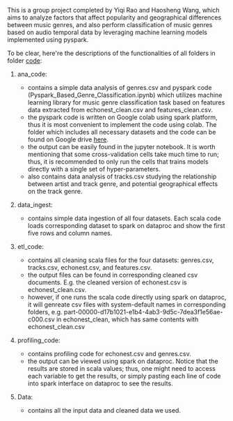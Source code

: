 This is a group project completed by Yiqi Rao and Haosheng Wang, which aims to analyze factors that affect popularity and geographical differences between music genres, and also perform classification of music genres based on audio temporal data by leveraging machine learning models implemented using pyspark.

To be clear, here're the descriptions of the functionalities of all folders in folder [code](https://github.com/ryqherry/Big-Data-Project/tree/main/code):

1. ana_code:
	- contains a simple data analysis of genres.csv and pyspark code (Pyspark_Based_Genre_Classification.ipynb) which utilizes machine learning library for music genre classification task based on features data extracted from echonest_clean.csv and features_clean.csv.
	- the pyspark code is written on Google colab using spark platform, thus it is most convenient to implement the code using colab. The folder which includes all necessary datasets and the code can be found on Google drive [here](https://drive.google.com/drive/folders/1ibg-kWsWLmZw6bgbOZ6Iv5URCyaIz9CV?usp=sharing).
	- the output can be easily found in the jupyter notebook. It is worth mentioning that some cross-validation cells take much time to run; thus, it is recommended to only run the cells that trains models directly with a single set of hyper-parameters.
	- also contains data analysis of tracks.csv studying the relationship between artist and track genre, and potential geographical effects on the track genre.

2. data_ingest:
	- contains simple data ingestion of all four datasets. Each scala code loads corresponding dataset to spark on dataproc and show the first five rows and column names.
	

3. etl_code:
	- contains all cleaning scala files for the four datasets: genres.csv, tracks.csv, echonest.csv, and features.csv.
	- the output files can be found in corresponding cleaned csv documents. E.g. the cleaned version of echonest.csv is echonest_clean.csv.
	- however, if one runs the scala code directly using spark on dataproc, it will genreate csv files with system-default names in corresponding folders, e.g. part-00000-d17b1021-e1b4-4ab3-9d5c-7dea3f1e56ae-c000.csv in echonest_clean, which has same contents with echonest_clean.csv

4. profiling_code:
	- contains profiling code for echonest.csv and genres.csv.
	- the output can be viewed using spark on dataproc. Notice that the results are stored in scala values; thus, one might need to access each variable to get the results, or simply pasting each line of code into spark interface on dataproc to see the results.

5. Data:
	- contains all the input data and cleaned data we used.
